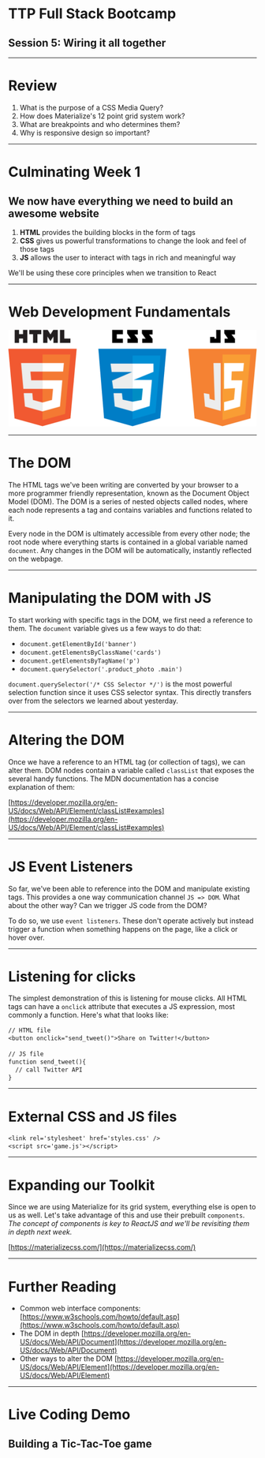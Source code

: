 # TTP Full Stack Bootcamp
## Session 5: Wiring it all together

---

# Review

1. What is the purpose of a CSS Media Query?
2. How does Materialize's 12 point grid system work?
3. What are breakpoints and who determines them?
4. Why is responsive design so important?

---

# Culminating Week 1
## We now have everything we need to build an awesome website

1. **HTML** provides the building blocks in the form of tags
2. **CSS** gives us powerful transformations to change the look and feel of those tags
3. **JS** allows the user to interact with tags in rich and meaningful way

We'll be using these core principles when we transition to React

---

# Web Development Fundamentals

![](img/web_shields.png)

---

# The DOM

The HTML tags we've been writing are converted by your browser to a more programmer friendly representation, known as the Document Object Model (DOM). The DOM is a series of nested objects called nodes, where each node represents a tag and contains variables and functions related to it.

Every node in the DOM is ultimately accessible from every other node; the root node where everything starts is contained in a global variable named `document`. Any changes in the DOM will be automatically, instantly reflected on the webpage.

---

# Manipulating the DOM with JS

To start working with specific tags in the DOM, we first need a reference to them. The `document` variable gives us a few ways to do that:

- `document.getElementById('banner')`
- `document.getElementsByClassName('cards')`
- `document.getElementsByTagName('p')`
- `document.querySelector('.product_photo .main')`

`document.querySelector('/* CSS Selector */')` is the most powerful selection function since it uses CSS selector syntax. This directly transfers over from the selectors we learned about yesterday.

---

# Altering the DOM

Once we have a reference to an HTML tag (or collection of tags), we can alter them. DOM nodes contain a variable called `classList` that exposes the several handy functions. The MDN documentation has a concise explanation of them:

[https://developer.mozilla.org/en-US/docs/Web/API/Element/classList#examples](https://developer.mozilla.org/en-US/docs/Web/API/Element/classList#examples)

---

# JS Event Listeners

So far, we've been able to reference into the DOM and manipulate existing tags. This provides a one way communication channel `JS => DOM`. What about the other way? Can we trigger JS code from the DOM?

To do so, we use `event listeners`. These don't operate actively but instead trigger a function when something happens on the page, like a click or hover over.

---

# Listening for clicks

The simplest demonstration of this is listening for mouse clicks. All HTML tags can have a `onclick` attribute that executes a JS expression, most commonly a function. Here's what that looks like:

```
// HTML file
<button onclick="send_tweet()">Share on Twitter!</button>

// JS file
function send_tweet(){
  // call Twitter API
}
```

---

# External CSS and JS files

```
<link rel='stylesheet' href='styles.css' />
<script src='game.js'></script>
```

---

# Expanding our Toolkit

Since we are using Materialize for its grid system, everything else is open to us as well. Let's take advantage of this and use their prebuilt `components`. *The concept of components is key to ReactJS and we'll be revisiting them in depth next week.*

[https://materializecss.com/](https://materializecss.com/)

---

# Further Reading

- Common web interface components: [https://www.w3schools.com/howto/default.asp](https://www.w3schools.com/howto/default.asp)
- The DOM in depth [https://developer.mozilla.org/en-US/docs/Web/API/Document](https://developer.mozilla.org/en-US/docs/Web/API/Document)
- Other ways to alter the DOM [https://developer.mozilla.org/en-US/docs/Web/API/Element](https://developer.mozilla.org/en-US/docs/Web/API/Element)

---

# Live Coding Demo
## Building a Tic-Tac-Toe game
